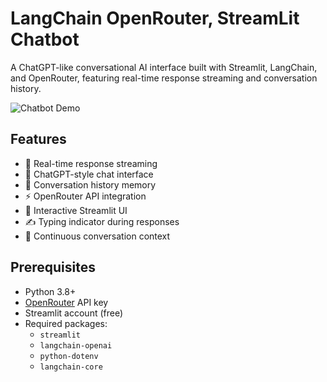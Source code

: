 # LangChain OpenRouter, StreamLit Chatbot

A ChatGPT-like conversational AI interface built with Streamlit, LangChain, and OpenRouter, featuring real-time response streaming and conversation history.

![Chatbot Demo](demo.gif) <!-- Add a demo GIF if available -->

## Features

- 🚀 Real-time response streaming
- 💬 ChatGPT-style chat interface
- 🧠 Conversation history memory
- ⚡ OpenRouter API integration
- 🌈 Interactive Streamlit UI
- ✍️ Typing indicator during responses
- 🔄 Continuous conversation context

## Prerequisites

- Python 3.8+
- [OpenRouter](https://openrouter.ai/) API key
- Streamlit account (free)
- Required packages:
  - `streamlit`
  - `langchain-openai`
  - `python-dotenv`
  - `langchain-core`
